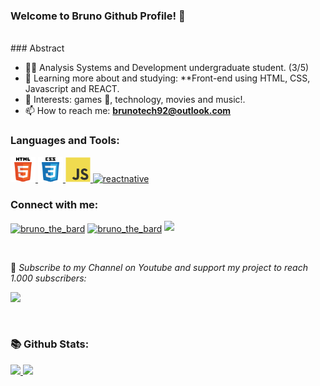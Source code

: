 
    
### Welcome to Bruno Github Profile! 🤖 
<br>
### Abstract

 - 👨‍💻 Analysis Systems and Development undergraduate student. (3/5)
 - 🌱 Learning more about and studying: **Front-end using HTML, CSS, Javascript and REACT.
 - 💙 Interests: games 👾, technology, movies and music!.
- 📫 How to reach me: **brunotech92@outlook.com**

<h3 align="left">Languages and Tools:</h3>
<p align="left"> <a href="https://www.w3.org/html/" target="_blank" rel="noreferrer"> <img src="https://raw.githubusercontent.com/devicons/devicon/master/icons/html5/html5-original-wordmark.svg" alt="html5" width="40" height="40"/> </a> <a href="https://www.w3schools.com/css/" target="_blank" rel="noreferrer"> <img src="https://raw.githubusercontent.com/devicons/devicon/master/icons/css3/css3-original-wordmark.svg" alt="css3" width="40" height="40"/> </a>  <a href="https://developer.mozilla.org/en-US/docs/Web/JavaScript" target="_blank" rel="noreferrer"> <img src="https://raw.githubusercontent.com/devicons/devicon/master/icons/javascript/javascript-original.svg" alt="javascript" width="40" height="40"/> </a> <a href="https://reactnative.dev/" target="_blank" rel="noreferrer"> <img src="https://reactnative.dev/img/header_logo.svg" alt="reactnative" width="40" height="40"/> </a> </p>

<h3 align="left">Connect with me:</h3>
<p align="left">

<a href="https://twitter.com/bruno_the_bard" target="blank"><img align="center" src="https://raw.githubusercontent.com/rahuldkjain/github-profile-readme-generator/master/src/images/icons/Social/twitter.svg" alt="bruno_the_bard" height="30" width="40" /></a>
<a href="https://instagram.com/bruno_the_bard" target="blank"><img align="center" src="https://raw.githubusercontent.com/rahuldkjain/github-profile-readme-generator/master/src/images/icons/Social/instagram.svg" alt="bruno_the_bard" height="30" width="40" /></a>
 <a href="https://www.linkedin.com/in/bruno-da-silva-bb80501aa/" target="_blank"><img src="https://img.shields.io/badge/-LinkedIn-%230077B5?style=for-the-badge&logo=linkedin&logoColor=white" target="_blank"></a>

<br />

 🤍 <i> Subscribe to my Channel on Youtube and support my project to reach 1.000 subscribers: <br></i>

   <a href="https://youtube.com/channel/UCIP_gUAb1_NcM0Up40kaTvQ" target="_blank"><img src="https://img.shields.io/badge/YouTube-FF0000?style=for-the-badge&logo=youtube&logoColor=white" target="_blank"></a>
   
   <br>
   
   <h3> 📚 Github Stats: <br></h3>

<div>
  <a href="[https://github.com/brunothebard](https://github.com/brunothebard)"> 
  <img height="170em" src="https://github-readme-stats.vercel.app/api?username=brunothebard&show_icons=true&theme=tokyonight&include_all_commits=true&count_private=true"/>
  <img height="150em" src="https://github-readme-stats.vercel.app/api/top-langs/?username=brunothebard&layout=compact&langs_count=16&theme=tokyonight"/>
</div>

<br>
